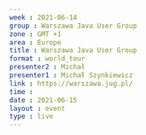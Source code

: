 ```yaml
---
week : 2021-06-14
group : Warszawa Java User Group
zone : GMT +1
area : Europe
title : Warszawa Java User Group
format : world_tour
presenter2 : Michał
presenter1 : Michał Szynkiewicz
link : https://warszawa.jug.pl/
time : 
date : 2021-06-15
layout : event
type : live
---
```

